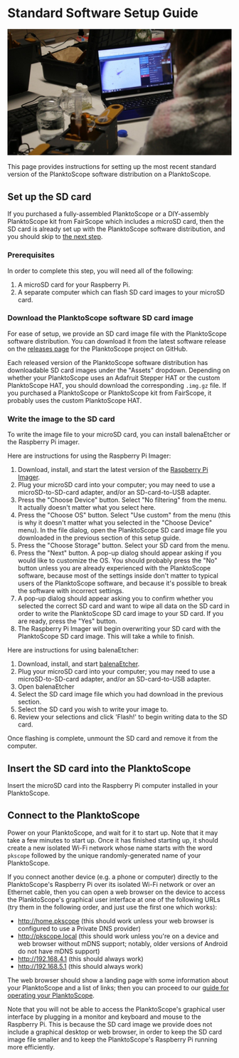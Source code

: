 # Standard Software Setup Guide

![easy install](../../images/software/IMG_1532.jpg)

This page provides instructions for setting up the most recent standard version of the PlanktoScope software distribution on a PlanktoScope.

## Set up the SD card

If you purchased a fully-assembled PlanktoScope or a DIY-assembly PlanktoScope kit from FairScope which includes a microSD card, then the SD card is already set up with the PlanktoScope software distribution, and you should skip to [the next step](#insert-the-sd-card-into-the-planktoscope).

### Prerequisites

In order to complete this step, you will need all of the following:

1. A microSD card for your Raspberry Pi.
2. A separate computer which can flash SD card images to your microSD card.

### Download the PlanktoScope software SD card image

For ease of setup, we provide an SD card image file with the PlanktoScope software distribution. You can download it from the latest software release on the [releases page](https://github.com/PlanktoScope/PlanktoScope/releases?q=prerelease%3Afalse+draft%3Afalse&expanded=true) for the PlanktoScope project on GitHub.

Each released version of the PlanktoScope software distribution has downloadable SD card images under the "Assets" dropdown. Depending on whether your PlanktoScope uses an Adafruit Stepper HAT or the custom PlanktoScope HAT, you should download the corresponding `.img.gz` file. If you purchased a PlanktoScope or PlanktoScope kit from FairScope, it probably uses the custom PlanktoScope HAT.

### Write the image to the SD card

To write the image file to your microSD card, you can install balenaEtcher or the Raspberry Pi imager.

Here are instructions for using the Raspberry Pi Imager:

1. Download, install, and start the latest version of the [Raspberry Pi Imager](https://www.raspberrypi.com/software/).
2. Plug your microSD card into your computer; you may need to use a microSD-to-SD-card adapter, and/or an SD-card-to-USB adapter.
3. Press the "Choose Device" button. Select "No filtering" from the menu. It actually doesn't matter what you select here.
4. Press the "Choose OS" button. Select "Use custom" from the menu (this is why it doesn't matter what you selected in the "Choose Device" menu). In the file dialog, open the PlanktoScope SD card image file you downloaded in the previous section of this setup guide.
5. Press the "Choose Storage" button. Select your SD card from the menu.
6. Press the "Next" button. A pop-up dialog should appear asking if you would like to customize the OS. You should probably press the "No" button unless you are already experienced with the PlanktoScope software, because most of the settings inside don't matter to typical users of the PlanktoScope software, and because it's possible to break the software with incorrect settings.
7. A pop-up dialog should appear asking you to confirm whether you selected the correct SD card and want to wipe all data on the SD card in order to write the PlanktoScope SD card image to your SD card. If you are ready, press the "Yes" button.
8. The Raspberry Pi Imager will begin overwriting your SD card with the PlanktoScope SD card image. This will take a while to finish.

Here are instructions for using balenaEtcher:

1. Download, install, and start [balenaEtcher](https://www.balena.io/etcher/).
2. Plug your microSD card into your computer; you may need to use a microSD-to-SD-card adapter, and/or an SD-card-to-USB adapter.
3. Open balenaEtcher
4. Select the SD card image file which you had download in the previous section.
5. Select the SD card you wish to write your image to.
6. Review your selections and click 'Flash!' to begin writing data to the SD card.

Once flashing is complete, unmount the SD card and remove it from the computer.

## Insert the SD card into the PlanktoScope

Insert the microSD card into the Raspberry Pi computer installed in your PlanktoScope.

## Connect to the PlanktoScope

Power on your PlanktoScope, and wait for it to start up. Note that it may take a few minutes to start up. Once it has finished starting up, it should create a new isolated Wi-Fi network whose name starts with the word `pkscope` followed by the unique randomly-generated name of your PlanktoScope.

If you connect another device (e.g. a phone or computer) directly to the PlanktoScope's Raspberry Pi over its isolated Wi-Fi network or over an Ethernet cable, then you can open a web browser on the device to access the PlanktoScope's graphical user interface at one of the following URLs (try them in the following order, and just use the first one which works):

- <http://home.pkscope> (this should work unless your web browser is configured to use a Private DNS provider)
- <http://pkscope.local> (this should work unless you're on a device and web browser without mDNS support; notably, older versions of Android do not have mDNS support)
- <http://192.168.4.1> (this should always work)
- <http://192.168.5.1> (this should always work)

The web browser should show a landing page with some information about your PlanktoScope and a list of links; then you can proceed to our [guide for operating your PlanktoScope](../../operation/index.md).

Note that you will not be able to access the PlanktoScope's graphical user interface by plugging in a monitor and keyboard and mouse to the Raspberry Pi. This is because the SD card image we provide does not include a graphical desktop or web browser, in order to keep the SD card image file smaller and to keep the PlanktoScope's Raspberry Pi running more efficiently.
